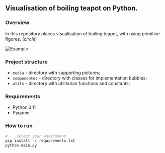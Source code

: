 ## Visualisation of boiling teapot on Python.

### Overview

In this repository places visualisation of boiling teapot, with using
primitive figures. (_circle_)

![Example](./example.gif)

### Project structure
* `media` - directory with supporting pictures;
* `componentes` - directory with classes for implementation bubbles;
* `utils` - directory with utilitarian functions and constants;

### Requirements
* Python 3.11
* Pygame

### How to run

```bash
# ...select your enviroment
pip install -r requirements.txt
python main.py
```